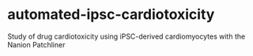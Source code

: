 # automated-ipsc-cardiotoxicity
Study of drug cardiotoxicity using iPSC-derived cardiomyocytes with the Nanion Patchliner
